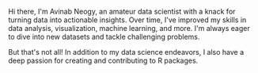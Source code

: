 Hi there, I'm Avinab Neogy, an amateur data scientist with a knack for turning data into actionable insights. Over time, I've improved my skills in data analysis, visualization, machine learning, and more. I'm always eager to dive into new datasets and tackle challenging problems.

But that's not all! In addition to my data science endeavors, I also have a deep passion for creating and contributing to R packages.

<!--
**avinabneogy23/avinabneogy23** is a ✨ _special_ ✨ repository because its `README.md` (this file) appears on your GitHub profile.

Here are some ideas to get you started:

- 🔭 I’m currently working on ...
- 🌱 I’m currently learning ...
- 👯 I’m looking to collaborate on ...
- 🤔 I’m looking for help with ...
- 💬 Ask me about ...
- 📫 How to reach me: ...
- 😄 Pronouns: ...
- ⚡ Fun fact: ...
-->
